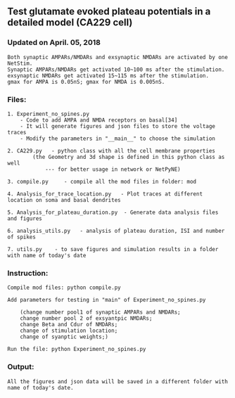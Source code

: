 ## Test glutamate evoked plateau potentials in a detailed model (CA229 cell)

### Updated on April. 05, 2018
    Both synaptic AMPARs/NMDARs and exsynaptic NMDARs are activated by one
    NetStim.
    Synaptic AMPARs/NMDARs get activated 10~100 ms after the stimulation.
    exsynaptic NMDARs get activated 15~115 ms after the stimulation.
    gmax for AMPA is 0.05nS; gmax for NMDA is 0.005nS.


### Files:
    1. Experiment_no_spines.py    
        - Code to add AMPA and NMDA receptors on basal[34]
        - It will generate figures and json files to store the voltage traces
        - Modify the parameters in "__main__" to choose the simulation

    2. CA229.py   - python class with all the cell membrane properties
            (the Geometry and 3d shape is defined in this python class as well
                --- for better usage in network or NetPyNE)

    3. compile.py     - compile all the mod files in folder: mod

    4. Analysis_for_trace_location.py   - Plot traces at different location on soma and basal dendrites

    5. Analysis_for_plateau_duration.py  - Generate data analysis files and figures

    6. analysis_utils.py   - analysis of plateau duration, ISI and number of spikes

    7. utils.py    - to save figures and simulation results in a folder with name of today's date


### Instruction:

    Compile mod files: python compile.py

    Add parameters for testing in "main" of Experiment_no_spines.py

        (change number pool1 of synaptic AMPARs and NMDARs;
        change number pool 2 of exsyantpic NMDARs;
        change Beta and Cdur of NMDARs;
        change of stimulation location;
        change of syanptic weights;)

    Run the file: python Experiment_no_spines.py

### Output:
    All the figures and json data will be saved in a different folder with name of today's date.
